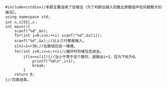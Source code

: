 	#include<cstdio>//本题主要运用了设墙法（为了判断出插入的数比原数组中任何数都大的情况）。 
	using namespace std;
	int n,s[55],x；
	int main(){
		scanf("%d",&n);
		for(int i=0;i<n;++i) scanf("%d",&s[i]);
		scanf("%d",&x);//以上三行都是输入。 
		s[n]=1<<30;//在数组后设一堵墙。
		for(int i=0;i<=n;++i)//循环时将墙包含进去。 
			if(x<=s[i]){//当小于等于这个数时，就输出i+1，应为下标为0。 
				printf("%d\n",i+1);
				break;
			}
		return 0;
	}//完美结束。